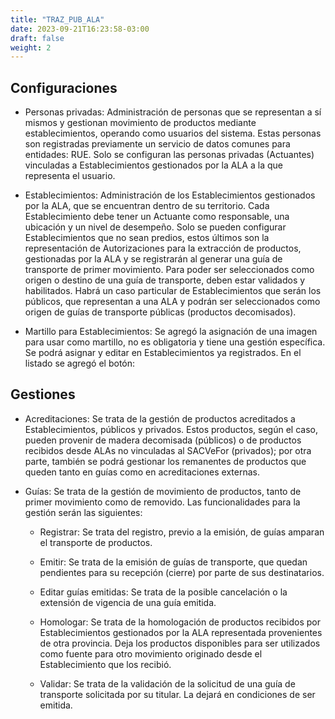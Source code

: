 ```yaml
---
title: "TRAZ_PUB_ALA"
date: 2023-09-21T16:23:58-03:00
draft: false
weight: 2
---
```


## Configuraciones

- Personas privadas: Administración de personas que se representan a sí mismos y gestionan movimiento de productos mediante establecimientos, operando como usuarios del sistema. Estas personas son registradas previamente un servicio de datos comunes para entidades: RUE. Solo se configuran las personas privadas (Actuantes) vinculadas a Establecimientos gestionados por la ALA a la que representa el usuario.

- Establecimientos: Administración de los Establecimientos gestionados por la ALA, que se encuentran dentro de su territorio. Cada Establecimiento debe tener un Actuante como responsable, una ubicación y un nivel de desempeño. Solo se pueden configurar Establecimientos que no sean predios, estos últimos son la representación de Autorizaciones para la extracción de productos, gestionadas por la ALA y se registrarán al generar una guía de transporte de primer movimiento. Para poder ser seleccionados como origen o destino de una guía de transporte, deben estar validados y habilitados. Habrá un caso particular de Establecimientos que serán los públicos, que representan a una ALA y podrán ser seleccionados como origen de guías de transporte públicas (productos decomisados).

- Martillo para Establecimientos: Se agregó la asignación de una imagen para usar como martillo, no es obligatoria y tiene una gestión específica. Se podrá asignar y editar en Establecimientos ya registrados. En el listado se agregó el botón:

## Gestiones

- Acreditaciones: Se trata de la gestión de productos acreditados a Establecimientos, públicos y privados. Estos productos, según el caso, pueden provenir de madera decomisada (públicos) o de productos recibidos desde ALAs no vinculadas al SACVeFor (privados); por otra parte, también se podrá gestionar los remanentes de productos que queden tanto en guías como en acreditaciones externas.

- Guías: Se trata de la gestión de movimiento de productos, tanto de primer movimiento como de removido. Las funcionalidades para la gestión serán las siguientes:

  - Registrar: Se trata del registro, previo a la emisión, de guías amparan el transporte de productos.

  - Emitir: Se trata de la emisión de guías de transporte, que quedan pendientes para su recepción (cierre) por parte de sus destinatarios.

  - Editar guías emitidas: Se trata de la posible cancelación o la extensión de vigencia de una guía emitida.

  - Homologar: Se trata de la homologación de productos recibidos por Establecimientos gestionados por la ALA representada provenientes de otra provincia. Deja los productos disponibles para ser utilizados como fuente para otro movimiento originado desde el Establecimiento que los recibió.

  - Validar: Se trata de la validación de la solicitud de una guía de transporte solicitada por su titular. La dejará en condiciones de ser emitida.
